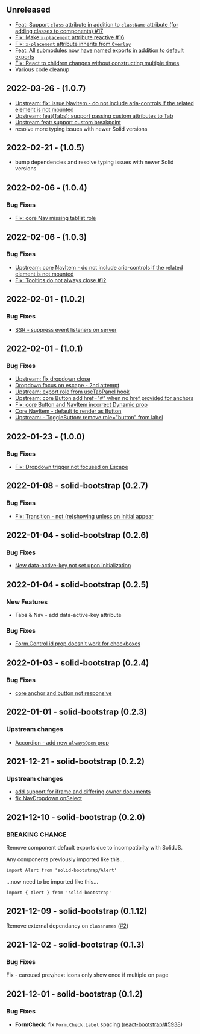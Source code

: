 ## Unreleased

- [Feat: Support `class` attribute in addition to `className` attribute (for adding classes to components) #17](https://github.com/solid-libs/solid-bootstrap/commit/7d4055ce0bd09cc9794aa743a90a4c3d025c9639)
- [Fix: Make `x-placement` attribute reactive #16](https://github.com/solid-libs/solid-bootstrap/commit/5e10673a430fda8bfb11274b210e3d822d51d022)
- [Fix: `x-placement` attribute inherits from `Overlay`](https://github.com/solid-libs/solid-bootstrap/commit/63f3a3e8853e8fe7aabee7e1e7592d4e7303e217)
- [Feat: All submodules now have named exports in addition to default exports](https://github.com/solid-libs/solid-bootstrap/commit/11518f5a9b6ac927e2fcc091ea11d77be82b7f75)
- [Fix: React to children changes without constructing multiple times](https://github.com/solid-libs/solid-bootstrap/commit/e81432380d131859f28471f5447955a4b6c2d142)
- Various code cleanup

## 2022-03-26 - (1.0.7)

- [Upstream: fix: issue NavItem - do not include aria-controls if the related element is not mounted](https://github.com/react-restart/ui/commit/a81ec97dd32ade77217840a3a0f0d357959fe72f)
- [Upstream: feat(Tabs): support passing custom attributes to Tab](https://github.com/react-bootstrap/react-bootstrap/commit/6afa734cf29027cda36e188181762dca88fc48d)
- [Upstream feat: support custom breakpoint](https://github.com/react-bootstrap/react-bootstrap/commit/0910a21b7d35eb859ca9e160c4492ef41a33810e)
- resolve more typing issues with newer Solid versions

## 2022-02-21 - (1.0.5)

- bump dependencies and resolve typing issues with newer Solid versions

## 2022-02-06 - (1.0.4)

### Bug Fixes

- [Fix: core Nav missing tablist role](https://github.com/solid-libs/solid-bootstrap/commit/46f82e9dfc8968895459a3ba5140b673a1cd1c93)

## 2022-02-06 - (1.0.3)

### Bug Fixes

- [Upstream: core NavItem - do not include aria-controls if the related element is not mounted](https://github.com/solid-libs/solid-bootstrap/commit/10c789852676a779c56a0ac3d32a05d155c4ad92)
- [Fix: Tooltips do not always close #12](https://github.com/solid-libs/solid-bootstrap/commit/fa46cf68cde62a1b2a2913820d1150c9624bb0e6)

## 2022-02-01 - (1.0.2)

### Bug Fixes

- [SSR - suppress event listeners on server](https://github.com/solid-libs/solid-bootstrap/commit/49f2df94a0dfac7b401f2804caa0d9f12a87e87f)

## 2022-02-01 - (1.0.1)

### Bug Fixes

- [Upstream: fix dropdown close](https://github.com/solid-libs/solid-bootstrap/commit/e3b8393c153d0ea1dd1df1d05f2c42353fe0d2b3)
- [Dropdown focus on escape - 2nd attempt](https://github.com/solid-libs/solid-bootstrap/commit/852b7320b7b76593a101ec8928a4cd77de6703f9)
- [Upstream: export role from useTabPanel hook](https://github.com/solid-libs/solid-bootstrap/commit/b092a6bb9dec0206aca4d00408c4ff9bc1ddc1bf)
- [Upstream: core Button add href="#" when no href provided for anchors](https://github.com/solid-libs/solid-bootstrap/commit/6f3ba80fbcc354e2cc6f6b9997a583be4dcddc81)
- [Fix: core Button and NavItem incorrect Dynamic prop](https://github.com/solid-libs/solid-bootstrap/commit/6aa1cc04cfe700b73942c343c6fe29898a818d94)
- [Core NavItem - default to render as Button](https://github.com/solid-libs/solid-bootstrap/commit/ff7758b37cc91e641116dd9f21a12a9190a2b964)
- [Upstream: - ToggleButton: remove role="button" from label](https://github.com/solid-libs/solid-bootstrap/commit/dbe5a7df64a8fdb0e1ab351aeaeb25e8ef24e351)

## 2022-01-23 - (1.0.0)

### Bug Fixes

- [Fix: Dropdown trigger not focused on Escape](https://github.com/solid-libs/solid-bootstrap/commit/13e35001731261d68cd95291fcd3f04dbe85c8e1)

## 2022-01-08 - solid-bootstrap (0.2.7)

### Bug Fixes

- [Fix: Transition - not (re)showing unless on initial appear](https://github.com/solid-libs/solid-bootstrap/commit/15be5b1e493dc2005e48cbc3e7fc570b5d2f29a7)

## 2022-01-04 - solid-bootstrap (0.2.6)

### Bug Fixes

- [New data-active-key not set upon initialization](https://github.com/solid-libs/solid-bootstrap/issues/7)

## 2022-01-04 - solid-bootstrap (0.2.5)

### New Features

- Tabs & Nav - add data-active-key attribute

### Bug Fixes

- [Form.Control id prop doesn't work for checkboxes](https://github.com/solid-libs/solid-bootstrap/issues/6)

## 2022-01-03 - solid-bootstrap (0.2.4)

### Bug Fixes

- [core anchor and button not responsive](https://github.com/solid-libs/solid-bootstrap/issues/5)

## 2022-01-01 - solid-bootstrap (0.2.3)

### Upstream changes

- [Accordion - add new `alwaysOpen` prop](https://github.com/react-bootstrap/react-bootstrap/pull/6091)

## 2021-12-21 - solid-bootstrap (0.2.2)

### Upstream changes

- [add support for iframe and differing owner documents](https://github.com/react-restart/ui/pull/38)
- [fix NavDropdown onSelect](https://github.com/react-bootstrap/react-bootstrap/pull/6151)

## 2021-12-10 - solid-bootstrap (0.2.0)

### BREAKING CHANGE

Remove component default exports due to incompatibilty with SolidJS.

Any components previously imported like this...

```
import Alert from 'solid-bootstrap/Alert'
```

...now need to be imported like this...

```
import { Alert } from 'solid-bootstrap'
```

## 2021-12-09 - solid-bootstrap (0.1.12)

Remove external dependancy on `classnames` ([#2](https://github.com/solid-libs/solid-bootstrap/issues/2))

## 2021-12-02 - solid-bootstrap (0.1.3)

### Bug Fixes

Fix - carousel prev/next icons only show once if multiple on page

## 2021-12-01 - solid-bootstrap (0.1.2)

### Bug Fixes

- **FormCheck:** fix `Form.Check.Label` spacing ([react-bootstrap/#5938](https://github.com/react-bootstrap/react-bootstrap/issues/5938))
